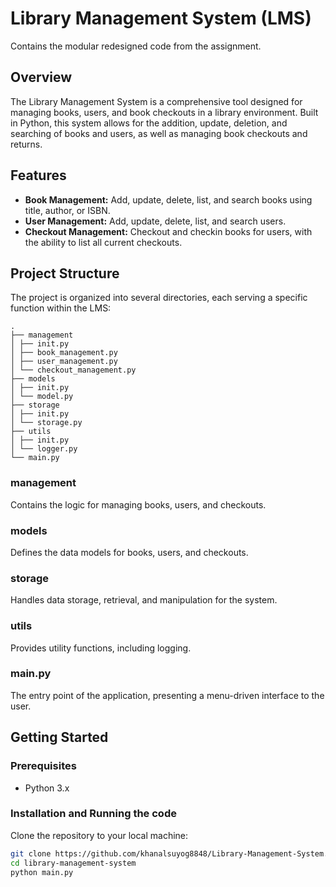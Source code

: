 # Library Management System (LMS)
 Contains the modular redesigned code from the assignment.



## Overview
The Library Management System is a comprehensive tool designed for managing books, users, and book checkouts in a library environment. Built in Python, this system allows for the addition, update, deletion, and searching of books and users, as well as managing book checkouts and returns.

## Features
- **Book Management:** Add, update, delete, list, and search books using title, author, or ISBN.
- **User Management:** Add, update, delete, list, and search users.
- **Checkout Management:** Checkout and checkin books for users, with the ability to list all current checkouts.

## Project Structure
The project is organized into several directories, each serving a specific function within the LMS:

```
.
├── management
│ ├── init.py
│ ├── book_management.py
│ ├── user_management.py
│ └── checkout_management.py
├── models
│ ├── init.py
│ └── model.py
├── storage
│ ├── init.py
│ └── storage.py
├── utils
│ ├── init.py
│ └── logger.py
└── main.py
```


### management
Contains the logic for managing books, users, and checkouts.

### models
Defines the data models for books, users, and checkouts.

### storage
Handles data storage, retrieval, and manipulation for the system.

### utils
Provides utility functions, including logging.

### main.py
The entry point of the application, presenting a menu-driven interface to the user.

## Getting Started

### Prerequisites
- Python 3.x

### Installation and Running the code
Clone the repository to your local machine:

```bash
git clone https://github.com/khanalsuyog8848/Library-Management-System.git
cd library-management-system
python main.py







